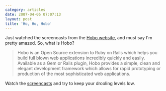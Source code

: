```yaml
---
category: articles
date: 2007-04-05 07:07:13
layout: post
title: 'Ho, Ho, Hobo'
---
```


<p>Just watched the screencasts from the <a href="http://hobocentral.net/">Hobo website</a>, and must say I'm pretty amazed. So, what is Hobo?</p><blockquote>Hobo is an Open Source extension to Ruby on Rails which helps you build full blown web applications incredibly quickly and easily. Available as a Gem or Rails plugin, Hobo provides a simple, clean and elegant development framework which allows for rapid prototyping or production of the most sophisticated web applications.</blockquote><p>Watch the <a href="http://hobocentral.net/screencasts.php">screencasts</a> and try to keep your drooling levels low.</p>
